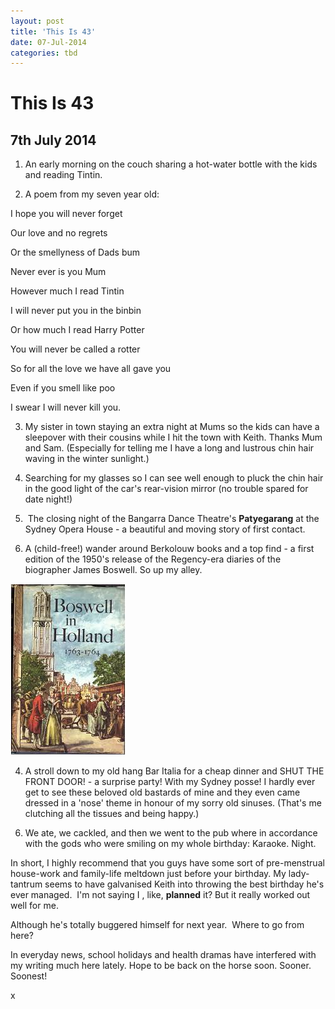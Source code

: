 ```yaml
---
layout: post
title: 'This Is 43'
date: 07-Jul-2014
categories: tbd
---
```


# This Is 43

## 7th July 2014

1. An early morning on the couch sharing a hot-water bottle with the kids and reading Tintin.

2. A poem from my seven year old:

I hope you will never forget

Our love and no regrets

Or the smellyness of Dads bum

Never ever is you Mum

However much I read Tintin

I will never put you in the binbin

Or how much I read Harry Potter

You will never be called a rotter

So for all the love we have all gave you

Even if you smell like poo

I swear I will never kill you.

3. My sister in town staying an extra night at Mums so the kids can have a sleepover with their cousins while I hit the town with Keith. Thanks Mum and Sam. (Especially for telling me I have a long and lustrous chin hair waving in the winter sunlight.)

4. Searching for my glasses so I can see well enough to pluck the chin hair in the good light of the car's rear-vision mirror (no trouble spared for date night!)

3.  The closing night of the Bangarra Dance Theatre's **Patyegarang** at the Sydney Opera House - a beautiful and moving story of first contact.

4. A (child-free!) wander around Berkolouw books and a top find - a first edition of the 1950's release of the Regency-era diaries of the biographer James Boswell. So up my alley.

<img class="photo-horiz" src="/images/2014/07/download-3.jpg" />

4. A stroll down to my old hang Bar Italia for a cheap dinner and SHUT THE FRONT DOOR! - a surprise party! With my Sydney posse! I hardly ever get to see these beloved old bastards of mine and they even came dressed in a 'nose' theme in honour of my sorry old sinuses. (That's me clutching all the tissues and being happy.)

<p  <img class="photo-horiz" src="/images/2014/07/10500388_10152609473661869_3748959678655263823_n.jpg" /></p>

6. We ate,   we cackled, and then we went to the pub where in accordance with the gods who were smiling on my whole birthday: Karaoke. Night.

In short, I highly recommend that you guys have some sort of pre-menstrual house-work and family-life meltdown just before your birthday. My lady-tantrum seems to have galvanised Keith into throwing the best birthday he's ever managed.  I'm not saying I , like, **planned** it? But it really worked out well for me.

Although he's totally buggered himself for next year.  Where to go from here?

In everyday news, school holidays and health dramas have interfered with my writing much here lately. Hope to be back on the horse soon. Sooner. Soonest!

x
